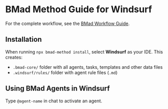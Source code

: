 # BMad Method Guide for Windsurf

For the complete workflow, see the [BMad Workflow Guide](../bmad-workflow-guide.md).

## Installation

When running `npx bmad-method install`, select **Windsurf** as your IDE. This creates:

- `.bmad-core/` folder with all agents, tasks, templates and other data files
- `.windsurf/rules/` folder with agent rule files (`.md`)

## Using BMad Agents in Windsurf

Type `@agent-name` in chat to activate an agent.

